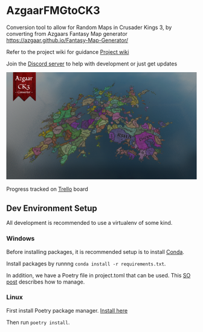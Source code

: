 # AzgaarFMGtoCK3
Conversion tool to allow for Random Maps in Crusader Kings 3, by converting from Azgaars Fantasy Map generator https://azgaar.github.io/Fantasy-Map-Generator/






Refer to the project wiki for guidance
[Project wiki ](https://github.com/niefia/AzgaarFMGtoCK3/wiki/Official-Azgaar-to-CK3-Converter-Guide)



Join the [Discord server](https://discord.gg/UrXnsbDRad) to help with development or just get updates

![Counties](./github/banner.png)

Progress tracked on [Trello](https://trello.com/b/yDIcIxDd/azgaar-ck3) board


## Dev Environment Setup
All development is recommended to use a virtualenv of some kind. 

### Windows
Before installing packages, it is recommended setup is to install [Conda](https://docs.conda.io/projects/conda/en/latest/user-guide/install/windows.html).

Install packages by runnng `conda install -r requirements.txt`.

In addition, we have a Poetry file in project.toml that can be used. This [SO post](https://stackoverflow.com/questions/70851048/does-it-make-sense-to-use-conda-poetry) describes how to manage.

### Linux
First install Poetry package manager. [Install here](https://python-poetry.org/docs/)

Then run `poetry install`.


